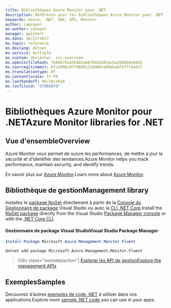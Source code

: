 ```yaml
---
title: Bibliothèques Azure Monitor pour .NET
description: Référence pour les bibliothèques Azure Monitor pour .NET
keywords: Azure, .NET, SDK, API, Monitor
author: camsoper
ms.author: casoper
manager: wpickett
ms.date: 10/27/2017
ms.topic: reference
ms.devlang: dotnet
ms.service: multiple
ms.custom: devcenter, svc-overview
ms.openlocfilehash: 7b86b752a354b5ab6f8482b81ecba3b08b8a9442
ms.sourcegitcommit: bfa1898c97798991215d08ce89dea87efff44157
ms.translationtype: HT
ms.contentlocale: fr-FR
ms.lasthandoff: 06/28/2018
ms.locfileid: "37065879"
---
```

# <a name="azure-monitor-libraries-for-net"></a><span data-ttu-id="804e6-104">Bibliothèques Azure Monitor pour .NET</span><span class="sxs-lookup"><span data-stu-id="804e6-104">Azure Monitor libraries for .NET</span></span>

## <a name="overview"></a><span data-ttu-id="804e6-105">Vue d'ensemble</span><span class="sxs-lookup"><span data-stu-id="804e6-105">Overview</span></span>

<span data-ttu-id="804e6-106">Azure Monitor vous permet de suivre les performances, de mettre à jour la sécurité et d’identifier des tendances.</span><span class="sxs-lookup"><span data-stu-id="804e6-106">Azure Monitor helps you track performance, maintain security, and identify trends.</span></span>

<span data-ttu-id="804e6-107">En savoir plus sur [Azure Monitor](/azure/monitoring-and-diagnostics/).</span><span class="sxs-lookup"><span data-stu-id="804e6-107">Learn more about [Azure Monitor](/azure/monitoring-and-diagnostics/).</span></span>   

## <a name="management-library"></a><span data-ttu-id="804e6-108">Bibliothèque de gestion</span><span class="sxs-lookup"><span data-stu-id="804e6-108">Management library</span></span>

<span data-ttu-id="804e6-109">Installez le [package NuGet](https://www.nuget.org/packages/Microsoft.Azure.Management.Monitor.Fluent) directement à partir de la [Console du Gestionnaire de package][PackageManager] Visual Studio ou avec la [CLI .NET Core][DotNetCLI].</span><span class="sxs-lookup"><span data-stu-id="804e6-109">Install the [NuGet package](https://www.nuget.org/packages/Microsoft.Azure.Management.Monitor.Fluent) directly from the Visual Studio [Package Manager console][PackageManager] or with the [.NET Core CLI][DotNetCLI].</span></span>

#### <a name="visual-studio-package-manager"></a><span data-ttu-id="804e6-110">Gestionnaire de package Visual Studio</span><span class="sxs-lookup"><span data-stu-id="804e6-110">Visual Studio Package Manager</span></span>

```powershell
Install-Package Microsoft.Azure.Management.Monitor.Fluent
```

```bash
dotnet add package Microsoft.Azure.Management.Monitor.Fluent
```

> [!div class="nextstepaction"]
> [<span data-ttu-id="804e6-111">Explorer les API de gestion</span><span class="sxs-lookup"><span data-stu-id="804e6-111">Explore the management APIs</span></span>](/dotnet/api/overview/azure/monitor/management)

## <a name="samples"></a><span data-ttu-id="804e6-112">Exemples</span><span class="sxs-lookup"><span data-stu-id="804e6-112">Samples</span></span>

<span data-ttu-id="804e6-113">Découvrez d’autres [exemples de code .NET](https://azure.microsoft.com/resources/samples/?platform=dotnet) à utiliser dans vos applications.</span><span class="sxs-lookup"><span data-stu-id="804e6-113">Explore more [sample .NET code](https://azure.microsoft.com/resources/samples/?platform=dotnet) you can use in your apps.</span></span>

[PackageManager]: https://docs.microsoft.com/nuget/tools/package-manager-console
[DotNetCLI]: https://docs.microsoft.com/dotnet/core/tools/dotnet-add-package